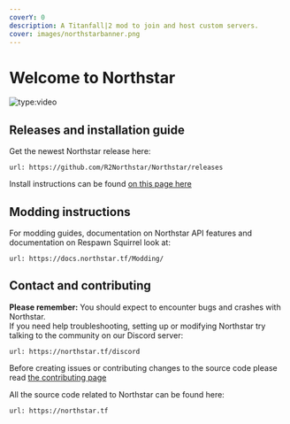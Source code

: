 ```yaml
---
coverY: 0
description: A Titanfall|2 mod to join and host custom servers.
cover: images/northstarbanner.png
---
```


# Welcome to Northstar

![type:video](https://www.youtube.com/embed/en06Y6CPMQg)

## Releases and installation guide

Get the newest Northstar release here:

```embed
url: https://github.com/R2Northstar/Northstar/releases
```

Install instructions can be found [on this page here](installing-northstar/basic-setup.md)

## Modding instructions

For modding guides, documentation on Northstar API features and documentation on Respawn Squirrel look at:

```embed
url: https://docs.northstar.tf/Modding/
```

## Contact and contributing

**Please remember:** You should expect to encounter bugs and crashes with Northstar.\
If you need help troubleshooting, setting up or modifying Northstar try talking to the community on our Discord server:

```embed
url: https://northstar.tf/discord
```

Before creating issues or contributing changes to the source code please read [the contributing page](contributing.md)

All the source code related to Northstar can be found here:

```embed
url: https://northstar.tf
```
